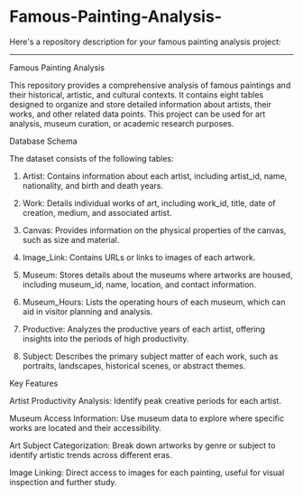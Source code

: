 # Famous-Painting-Analysis-
Here's a repository description for your famous painting analysis project:


---

Famous Painting Analysis

This repository provides a comprehensive analysis of famous paintings and their historical, artistic, and cultural contexts. It contains eight tables designed to organize and store detailed information about artists, their works, and other related data points. This project can be used for art analysis, museum curation, or academic research purposes.

Database Schema

The dataset consists of the following tables:

1. Artist: Contains information about each artist, including artist_id, name, nationality, and birth and death years.


2. Work: Details individual works of art, including work_id, title, date of creation, medium, and associated artist.


3. Canvas: Provides information on the physical properties of the canvas, such as size and material.


4. Image_Link: Contains URLs or links to images of each artwork.


5. Museum: Stores details about the museums where artworks are housed, including museum_id, name, location, and contact information.


6. Museum_Hours: Lists the operating hours of each museum, which can aid in visitor planning and analysis.


7. Productive: Analyzes the productive years of each artist, offering insights into the periods of high productivity.


8. Subject: Describes the primary subject matter of each work, such as portraits, landscapes, historical scenes, or abstract themes.



Key Features

Artist Productivity Analysis: Identify peak creative periods for each artist.

Museum Access Information: Use museum data to explore where specific works are located and their accessibility.

Art Subject Categorization: Break down artworks by genre or subject to identify artistic trends across different eras.

Image Linking: Direct access to images for each painting, useful for visual inspection and further study.


